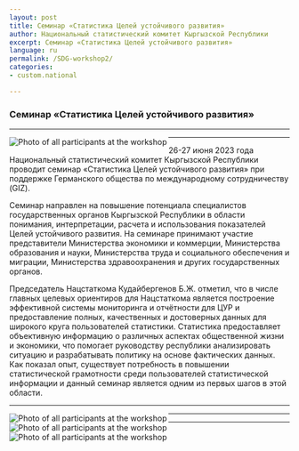 ```yaml
---
layout: post
title: Семинар «Статистика Целей устойчивого развития»
author: Национальный статистический комитет Кыргызской Республики
excerpt: Семинар «Статистика Целей устойчивого развития»
language: ru
permalink: /SDG-workshop2/
categories: 
- custom.national

---
```


### Семинар «Статистика Целей устойчивого развития»

***

<img src="{{ site.baseurl }}/news-images/dsc09255.jpeg" alt="Photo of all participants at the workshop" align="left">

***

26-27 июня 2023 года Национальный статистический комитет Кыргызской Республики проводит семинар «Статистика Целей устойчивого развития» при поддержке Германского общества по международному сотрудничеству (GIZ).

Семинар направлен на повышение потенциала специалистов государственных органов Кыргызской Республики в области понимания, интерпретации, расчета и использования показателей Целей устойчивого развития. На семинаре принимают участие представители Министерства экономики и коммерции, Министерства образования и науки, Министерства труда и социального обеспечения и миграции, Министерства здравоохранения и других государственных органов.

Председатель Нацстаткома Кудайбергенов Б.Ж. отметил, что в числе главных целевых ориентиров для Нацстаткома является построение эффективной системы мониторинга и отчётности для ЦУР и предоставление полных, качественных и достоверных данных для широкого круга пользователей статистики.  Статистика предоставляет объективную информацию о различных аспектах общественной жизни и экономики, что помогает руководству республики анализировать ситуацию и разрабатывать политику на основе фактических данных.
Как показал опыт, существует потребность в повышении статистической грамотности среди пользователей статистической информации и данный семинар является одним из первых шагов в этой области.

***

<img src="{{ site.baseurl }}/news-images/dsc09308.jpeg" alt="Photo of all participants at the workshop" align="left">

***

<img src="{{ site.baseurl }}/news-images/dsc09293.jpeg" alt="Photo of all participants at the workshop" align="left">

***

<img src="{{ site.baseurl }}/news-images/dsc09281.jpeg" alt="Photo of all participants at the workshop" align="left">



